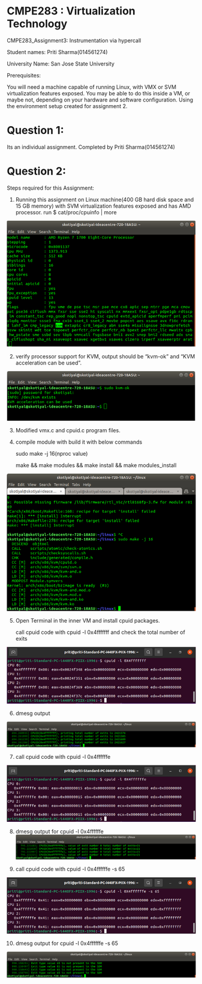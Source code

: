 
#  CMPE283 : Virtualization Technology
   CMPE283_Assignment3:  Instrumentation via hypercall
   
   Student names: Priti Sharma(014561274)
   
   University Name: San Jose State University
   
   
   Prerequisites:
   
   You will need a machine capable of running Linux, with VMX or SVM virtualization features exposed. 
   You may be able to do this inside a VM, or maybe not, depending on your hardware and software configuration. 
   Using the environment setup created for assignment 2.
  
# Question 1: 
   Its an individual assignment. Completed by Priti Sharma(014561274)
   
# Question 2:

   Steps required for this Assignment:
   
   1. Running this assignment on Linux machine(400 GB hard disk space and 15 GB memory) with SVM virtualization features exposed
     and has AMD processor.
     run $ cat/proc/cpuinfo | more
     
   ![image 1](./pic/cpuinfo.png?raw=true )
     
   2. verify processor support for KVM, output should be “kvm-ok” and “KVM acceleration can be used”.
   
   ![image 1](./pic/kvminfo.png?raw=true )
   
   3. Modified vmx.c and cpuid.c program files.
   
   
   
   4. compile module with build it with below commands
   
      sudo make -j 16(nproc value)
      
      make && make modules && make install && make modules_install
      
   ![image 1](./pic/make.png?raw=true )
   
   5. Open Terminal in the inner VM and install cpuid packages.
      
      call cpuid code with cpuid -l 0x4fffffff and check the total number of exits
   
   ![image 1](./pic/pic1png.png?raw=true )
   
   6. dmesg output
   
   ![image 1](./pic/dmesg1.png?raw=true )
   
   7. call cpuid code with cpuid -l 0x4ffffffe
   
   
   ![image 1](./pic/pic2.png?raw=true )
   
   8. dmesg output for cpuid -l 0x4ffffffe
   ![image 1](./pic/dmesg2.png?raw=true )
   
   9. call cpuid code with cpuid -l 0x4ffffffe -s 65
   
   ![image 1](./pic/pic3.png?raw=true )
   
   10. dmesg output for cpuid -l 0x4ffffffe -s 65
   
   ![image 1](./pic/demesg3.png?raw=true )
   
   



